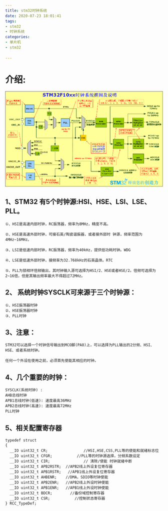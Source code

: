 ```yaml
---
title: stm32时钟系统
date: 2020-07-23 18:01:41
tags:
- stm32
- 时钟系统
categories:
- 单片机
- stm32

---
```

# 介绍: #

![时钟图](/images/单片机/stm32/时钟图.png)

## 1、STM32 有5个时钟源:HSI、HSE、LSI、LSE、PLL。 ##

	①、HSI是高速内部时钟，RC振荡器，频率为8MHz，精度不高。
	 
	②、HSE是高速外部时钟，可接石英/陶瓷谐振器，或者接外部时 钟源，频率范围为4MHz~16MHz。
	
	③、LSI是低速内部时钟，RC振荡器，频率为40kHz，提供低功耗时钟。WDG
	
	④、LSE是低速外部时钟，接频率为32.768kHz的石英晶体。RTC
	
	⑤、PLL为锁相环倍频输出，其时钟输入源可选择为HSI/2、HSE或者HSE/2。倍频可选择为2~16倍，但是其输出频率最大不得超过72MHz。

## 2、 系统时钟SYSCLK可来源于三个时钟源：   ##
     
	①、HSI振荡器时钟
	②、HSE振荡器时钟
	③、PLL时钟

## 3、注意： ##


	STM32可以选择一个时钟信号输出到MCO脚(PA8)上，可以选择为PLL输出的2分频、HSI、HSE、或者系统时钟。
	
	任何一个外设在使用之前，必须首先使能其相应的时钟。


## 4、几个重要的时钟： ##

	SYSCLK(系统时钟) :
	AHB总线时钟
	APB1总线时钟(低速): 速度最高36MHz
	APB2总线时钟(高速): 速度最高72MHz
	PLL时钟

## 5、相关配置寄存器 ##
	
	typedef struct
	{
	  __IO uint32_t CR;                //HSI,HSE,CSS,PLL等的使能和就绪标志位 
	  __IO uint32_t CFGR;           //PLL等的时钟源选择，分频系数设定
	  __IO uint32_t CIR;               // 清除/使能 时钟就绪中断
	  __IO uint32_t APB2RSTR;  //APB2线上外设复位寄存器
	  __IO uint32_t APB1RSTR;   //APB1线上外设复位寄存器
	  __IO uint32_t AHBENR;    //DMA，SDIO等时钟使能
	  __IO uint32_t APB2ENR;   //APB2线上外设时钟使能
	  __IO uint32_t APB1ENR;   //APB1线上外设时钟使能
	  __IO uint32_t BDCR;        //备份域控制寄存器
	  __IO uint32_t CSR;           //控制状态寄存器
	} RCC_TypeDef;
